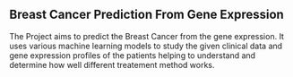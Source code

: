## Breast Cancer Prediction From Gene Expression

The Project aims to predict the Breast Cancer from the gene expression. It uses various machine learning models to study the given clinical data and gene expression profiles of the patients helping to understand and determine how well different treatement method works.
